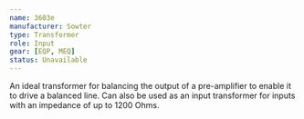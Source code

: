 ```yaml
---
name: 3603e
manufacturer: Sowter
type: Transformer
role: Input
gear: [EQP, MEQ]
status: Unavailable
---
```


An ideal transformer for balancing the output of a pre-amplifier to enable it to drive a balanced line. Can also be used as an input transformer for inputs with an impedance of up to 1200 Ohms.

